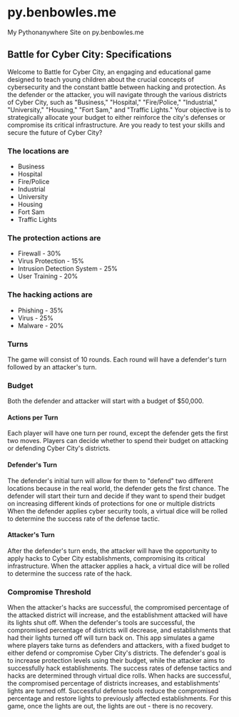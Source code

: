 # py.benbowles.me

My Pythonanywhere Site on py.benbowles.me

## Battle for Cyber City: Specifications

Welcome to Battle for Cyber City, an engaging and educational game designed to teach young children about the crucial concepts of cybersecurity and the constant battle between hacking and protection. As the defender or the attacker, you will navigate through the various districts of Cyber City, such as "Business," "Hospital," "Fire/Police," "Industrial," "University," "Housing," "Fort Sam," and "Traffic Lights." Your objective is to strategically allocate your budget to either reinforce the city's defenses or compromise its critical infrastructure. Are you ready to test your skills and secure the future of Cyber City?

### The locations are

- Business
- Hospital
- Fire/Police
- Industrial
- University
- Housing
- Fort Sam
- Traffic Lights

### The protection actions are

- Firewall - 30%
- Virus Protection - 15%
- Intrusion Detection System - 25%
- User Training - 20%

### The hacking actions are

- Phishing - 35%
- Virus - 25%
- Malware - 20%

### Turns

The game will consist of 10 rounds.
Each round will have a defender's turn followed by an attacker's turn.

### Budget

Both the defender and attacker will start with a budget of $50,000.

#### Actions per Turn

Each player will have one turn per round, except the defender gets the first two moves.
Players can decide whether to spend their budget on attacking or defending Cyber City's districts.

#### Defender's Turn

The defender's initial turn will allow for them to "defend" two different locations because in the real world, the defender gets the first chance.
The defender will start their turn and decide if they want to spend their budget on increasing different kinds of protections for one or multiple districts
When the defender applies cyber security tools, a virtual dice will be rolled to determine the success rate of the defense tactic.

#### Attacker's Turn

After the defender's turn ends, the attacker will have the opportunity to apply hacks to Cyber City establishments, compromising its critical infrastructure.
When the attacker applies a hack, a virtual dice will be rolled to determine the success rate of the hack.

### Compromise Threshold

When the attacker's hacks are successful, the compromised percentage of the attacked district will increase, and the establishment attacked will have its lights shut off.
When the defender's tools are successful, the compromised percentage of districts will decrease, and establishments that had their lights turned off will turn back on.
This app simulates a game where players take turns as defenders and attackers, with a fixed budget to either defend or compromise Cyber City's districts. The defender's goal is to increase protection levels using their budget, while the attacker aims to successfully hack establishments. The success rates of defense tactics and hacks are determined through virtual dice rolls. When hacks are successful, the compromised percentage of districts increases, and establishments' lights are turned off. Successful defense tools reduce the compromised percentage and restore lights to previously affected establishments. For this game, once the lights are out, the lights are out - there is no recovery.
